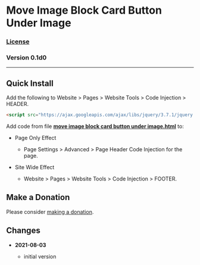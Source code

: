 # Move Image Block Card Button Under Image

### [License][99]

### Version 0.1d0

---

## Quick Install

Add the following to Website > Pages > Website Tools > Code Injection > HEADER.

```html
<script src="https://ajax.googleapis.com/ajax/libs/jquery/3.7.1/jquery.min.js"></script>
```

Add code from file **[move image block card button under image.html](move%20image%20block%20card%20button%20under%20image.html#L1)** to:

* Page Only Effect

  * Page Settings > Advanced > Page Header Code Injection for the page.
  
* Site Wide Effect

  * Website > Pages > Website Tools > Code Injection > FOOTER.

## Make a Donation

Please consider [making a donation](https://github.com/tomsWebConsulting/twcsl#make-a-donation).

## Changes

<!-- * **2021-07-01**

  * added code to change read more link
  * use twcsl
  * bumped version to 0.1d2
  -->
* **2021-08-03**

  * initial version

[99]: https://github.com/tomsWebConsulting/twcsl/blob/main/LICENSE.txt#L1
